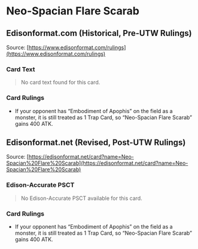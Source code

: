 # Neo-Spacian Flare Scarab

## Edisonformat.com (Historical, Pre-UTW Rulings)

Source: [https://www.edisonformat.com/rulings](https://www.edisonformat.com/rulings)

### Card Text

> No card text found for this card.

### Card Rulings

*   If your opponent has “Embodiment of Apophis” on the field as a monster, it is still treated as 1 Trap Card, so “Neo-Spacian Flare Scarab” gains 400 ATK.

## Edisonformat.net (Revised, Post-UTW Rulings)

Source: [https://edisonformat.net/card?name=Neo-Spacian%20Flare%20Scarab](https://edisonformat.net/card?name=Neo-Spacian%20Flare%20Scarab)

### Edison-Accurate PSCT

> No Edison-Accurate PSCT available for this card.

### Card Rulings

*   If your opponent has “Embodiment of Apophis” on the field as a monster, it is still treated as 1 Trap Card, so “Neo-Spacian Flare Scarab” gains 400 ATK.
            